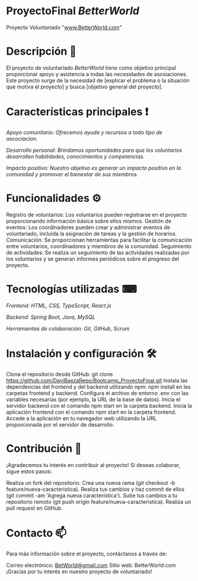 # ProyectoFinal _BetterWorld_

Proyecto Voluntariado "www.BetterWorld.com"

# Descripción 👀
El proyecto de voluntariado _BetterWorld_ tiene como objetivo principal proporcionar apoyo y asistencia a todas las necesidades de asosiaciones. Este proyecto surge de la necesidad de [explicar el problema o la situación que motiva el proyecto] y busca [objetivo general del proyecto].

# Características principales ❗

_Apoyo comunitario: Ofrecemos ayuda y recursos a todo tipo de ascociacion._

_Desarrollo personal: Brindamos oportunidades para que los voluntarios desarrollen habilidades, conocimientos y competencias._

_Impacto positivo: Nuestro objetivo es generar un impacto positivo en la comunidad y promover el bienestar de sus miembros._


# Funcionalidades ⚙
Registro de voluntarios: Los voluntarios pueden registrarse en el proyecto proporcionando información básica sobre ellos mismos.
Gestión de eventos: Los coordinadores pueden crear y administrar eventos de voluntariado, incluida la asignación de tareas y la gestión de horarios.
Comunicación: Se proporcionan herramientas para facilitar la comunicación entre voluntarios, coordinadores y miembros de la comunidad.
Seguimiento de actividades: Se realiza un seguimiento de las actividades realizadas por los voluntarios y se generan informes periódicos sobre el progreso del proyecto.

# Tecnologías utilizadas ⌨

_Frontend: HTML, CSS, TypeScript, React.js_

_Backend: Spring Boot, Java, MySQL_

_Herramientas de colaboración: Git, GitHub, Scrum_

# Instalación y configuración 🛠
Clona el repositorio desde GitHub: git clone https://github.com/DaviBaezaRepo/Bootcamp_ProyectoFinal.git 
Instala las dependencias del frontend y del backend utilizando npm: npm install en las carpetas frontend y backend.
Configura el archivo de entorno .env con las variables necesarias (por ejemplo, la URL de la base de datos).
Inicia el servidor backend con el comando npm start en la carpeta backend.
Inicia la aplicación frontend con el comando npm start en la carpeta frontend.
Accede a la aplicación en tu navegador web utilizando la URL proporcionada por el servidor de desarrollo.

# Contribución 🧾
¡Agradecemos tu interés en contribuir al proyecto! Si deseas colaborar, sigue estos pasos:

Realiza un fork del repositorio.
Crea una nueva rama (git checkout -b feature/nueva-caracteristica).
Realiza tus cambios y haz commit de ellos (git commit -am 'Agrega nueva característica').
Sube tus cambios a tu repositorio remoto (git push origin feature/nueva-caracteristica).
Realiza un pull request en GitHub.

# Contacto 📫
Para más información sobre el proyecto, contáctanos a través de:

Correo electrónico: BetWorld@gmail.com
Sitio web: BetterWorld.com
¡Gracias por tu interés en nuestro proyecto de voluntariado!
